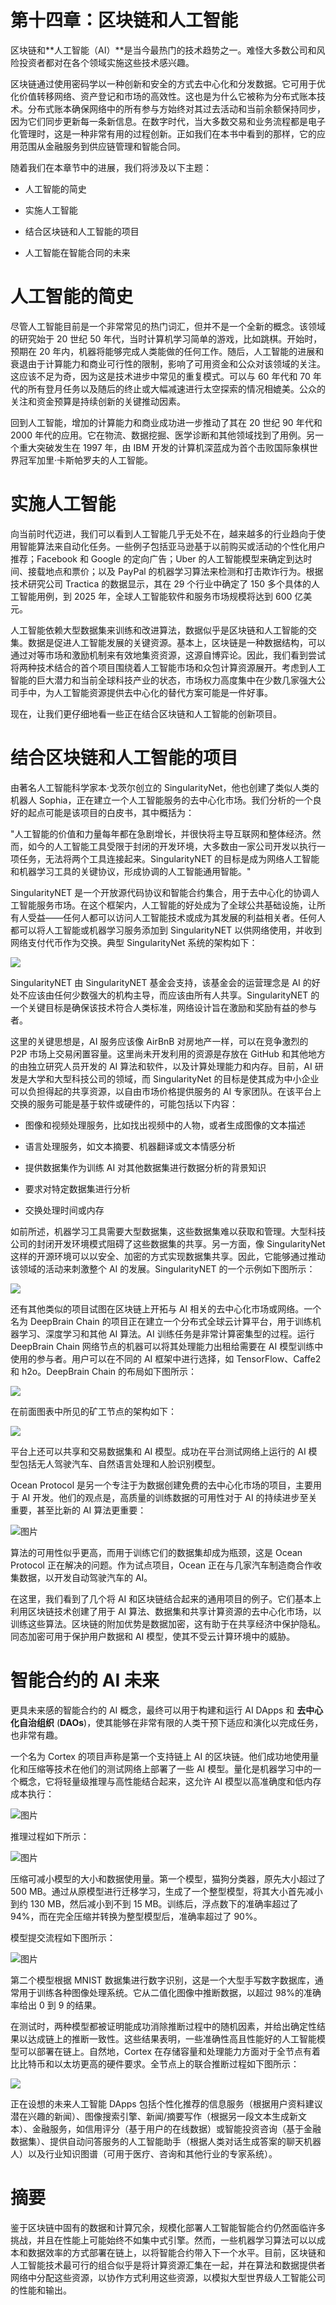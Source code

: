 # 第十四章：区块链和人工智能

区块链和**人工智能（AI）**是当今最热门的技术趋势之一。难怪大多数公司和风险投资者都对在各个领域实施这些技术感兴趣。

区块链通过使用密码学以一种创新和安全的方式去中心化和分发数据。它可用于优化价值转移网络、资产登记和市场的高效性。这也是为什么它被称为分布式账本技术。分布式账本确保网络中的所有参与方始终对其过去活动和当前余额保持同步，因为它们同步更新每一条新信息。在数字时代，当大多数交易和业务流程都是电子化管理时，这是一种非常有用的过程创新。正如我们在本书中看到的那样，它的应用范围从金融服务到供应链管理和智能合同。

随着我们在本章节中的进展，我们将涉及以下主题：

+   人工智能的简史

+   实施人工智能

+   结合区块链和人工智能的项目

+   人工智能在智能合同的未来

# 人工智能的简史

尽管人工智能目前是一个非常常见的热门词汇，但并不是一个全新的概念。该领域的研究始于 20 世纪 50 年代，当时计算机学习简单的游戏，比如跳棋。开始时，预期在 20 年内，机器将能够完成人类能做的任何工作。随后，人工智能的进展和衰退由于计算能力和商业可行性的限制，影响了可用资金和公众对该领域的关注。这应该不足为奇，因为这是技术进步中常见的重复模式。可以与 60 年代和 70 年代的所有登月任务以及随后的终止或大幅减速进行太空探索的情况相媲美。公众的关注和资金预算是持续创新的关键推动因素。

回到人工智能，增加的计算能力和商业成功进一步推动了其在 20 世纪 90 年代和 2000 年代的应用。它在物流、数据挖掘、医学诊断和其他领域找到了用例。另一个重大突破发生在 1997 年，由 IBM 开发的计算机深蓝成为首个击败国际象棋世界冠军加里·卡斯帕罗夫的人工智能。

# 实施人工智能

向当前时代迈进，我们可以看到人工智能几乎无处不在，越来越多的行业趋向于使用智能算法来自动化任务。一些例子包括亚马逊基于以前购买或活动的个性化用户推荐；Facebook 和 Google 的定向广告；Uber 的人工智能模型来确定到达时间、接载地点和票价；以及 PayPal 的机器学习算法来检测和打击欺诈行为。根据技术研究公司 Tractica 的数据显示，其在 29 个行业中确定了 150 多个具体的人工智能用例，到 2025 年，全球人工智能软件和服务市场规模将达到 600 亿美元。

人工智能依赖大型数据集来训练和改进算法，数据似乎是区块链和人工智能的交集。数据是促进人工智能发展的关键资源。基本上，区块链是一种数据结构，可以通过对等市场和激励机制来有效地集资资源，这源自博弈论。因此，我们看到尝试将两种技术结合的首个项目围绕着人工智能市场和众包计算资源展开。考虑到人工智能的巨大潜力和当前全球科技产业的状态，市场权力高度集中在少数几家强大公司手中，为人工智能资源提供去中心化的替代方案可能是一件好事。

现在，让我们更仔细地看一些正在结合区块链和人工智能的创新项目。

# 结合区块链和人工智能的项目

由著名人工智能科学家本·戈茨尔创立的 SingularityNet，他也创建了类似人类的机器人 Sophia，正在建立一个人工智能服务的去中心化市场。我们分析的一个良好的起点可能是该项目的白皮书，其中概括为：

"人工智能的价值和力量每年都在急剧增长，并很快将主导互联网和整体经济。然而，如今的人工智能工具受限于封闭的开发环境，大多数由一家公司开发以执行一项任务，无法将两个工具连接起来。SingularityNET 的目标是成为网络人工智能和机器学习工具的关键协议，形成协调的人工智能通用智能。"

SingularityNET 是一个开放源代码协议和智能合约集合，用于去中心化的协调人工智能服务市场。在这个框架内，人工智能的好处成为了全球公共基础设施，让所有人受益——任何人都可以访问人工智能技术或成为其发展的利益相关者。任何人都可以将人工智能或机器学习服务添加到 SingularityNET 以供网络使用，并收到网络支付代币作为交换。典型 SingularityNet 系统的架构如下：

![](img/3685e95f-56b5-4952-bcf9-97a07c557b53.png)

SingularityNET 由 SingularityNET 基金会支持，该基金会的运营理念是 AI 的好处不应该由任何少数强大的机构主导，而应该由所有人共享。SingularityNET 的一个关键目标是确保该技术符合人类标准，网络设计旨在激励和奖励有益的参与者。

这里的关键思想是，AI 服务应该像 AirBnB 对房地产一样，可以在竞争激烈的 P2P 市场上交易闲置容量。这里尚未开发利用的资源是存放在 GitHub 和其他地方的由独立研究人员开发的 AI 算法和软件，以及计算处理能力和内存。目前，AI 研发是大学和大型科技公司的领域，而 SingularityNet 的目标是使其成为中小企业可以负担得起的共享资源，以自由市场价格提供服务的 AI 专家团队。在该平台上交换的服务可能是基于软件或硬件的，可能包括以下内容：

+   图像和视频处理服务，比如找出视频中的人物，或者生成图像的文本描述

+   语言处理服务，如文本摘要、机器翻译或文本情感分析

+   提供数据集作为训练 AI 对其他数据集进行数据分析的背景知识

+   要求对特定数据集进行分析

+   交换处理时间或内存

如前所述，机器学习工具需要大型数据集，这些数据集难以获取和管理。大型科技公司的封闭开发环境模式阻碍了这些数据集的共享。另一方面，像 SingularityNet 这样的开源环境可以以安全、加密的方式实现数据集共享。因此，它能够通过推动该领域的活动来刺激整个 AI 的发展。SingularityNET 的一个示例如下图所示：

![](img/f65e0359-bb5f-4177-b7cc-84c8d2795508.png)

还有其他类似的项目试图在区块链上开拓与 AI 相关的去中心化市场或网络。一个名为 DeepBrain Chain 的项目正在建立一个分布式全球云计算平台，用于训练机器学习、深度学习和其他 AI 算法。AI 训练任务是非常计算密集型的过程。运行 DeepBrain Chain 网络节点的机器可以将其处理能力出租给需要在 AI 模型训练中使用的参与者。用户可以在不同的 AI 框架中进行选择，如 TensorFlow、Caffe2 和 h2o。DeepBrain Chain 的布局如下图所示：

![](img/fc2e5815-98bd-4b78-a95b-f93907c6cb4b.png)

在前面图表中所见的矿工节点的架构如下：

![](img/0231a598-2872-4542-901a-41df8b7e90fe.png)

平台上还可以共享和交易数据集和 AI 模型。成功在平台测试网络上运行的 AI 模型包括无人驾驶汽车、自然语言处理和人脸识别模型。

Ocean Protocol 是另一个专注于为数据创建免费的去中心化市场的项目，主要用于 AI 开发。他们的观点是，高质量的训练数据的可用性对于 AI 的持续进步至关重要，甚至比新的 AI 算法更重要：

![图片](img/ff7c0b48-ac69-4989-a4df-8a18dc0ecf96.png)

算法的可用性似乎更高，而用于训练它们的数据集却成为瓶颈，这是 Ocean Protocol 正在解决的问题。作为试点项目，Ocean 正在与几家汽车制造商合作收集数据，以开发自动驾驶汽车的 AI。

在这里，我们看到了几个将 AI 和区块链结合起来的通用项目的例子。它们基本上利用区块链技术创建了用于 AI 算法、数据集和共享计算资源的去中心化市场，以训练这些算法。区块链的附加优势是数据加密，这有助于在共享经济中保护隐私。同态加密可用于保护用户数据和 AI 模型，使其不受云计算环境中的威胁。

# 智能合约的 AI 未来

更具未来感的智能合约的 AI 概念，最终可以用于构建和运行 AI DApps 和 **去中心化自治组织** (**DAOs**)，使其能够在非常有限的人类干预下适应和演化以完成任务，也非常有趣。

一个名为 Cortex 的项目声称是第一个支持链上 AI 的区块链。他们成功地使用量化和压缩等技术在他们的测试网络上部署了一些 AI 模型。量化是机器学习中的一个概念，它将轻量级推理与高性能结合起来，这允许 AI 模型以高准确度和低内存成本执行：

![图片](img/f0c42a83-e8b6-43b6-83d4-91ab61ce7d50.png)

推理过程如下所示：

![图片](img/c4cda166-fe07-49ad-8df1-ae3ac9512377.png)

压缩可减小模型的大小和数据使用量。第一个模型，猫狗分类器，原先大小超过了 500 MB。通过从原模型进行迁移学习，生成了一个整型模型，将其大小首先减小到约 130 MB，然后减小到不到 15 MB。训练后，浮点数下的准确率超过了 94%，而在完全压缩并转换为整型模型后，准确率超过了 90%。

模型提交流程如下图所示：

![图片](img/20240fe1-d2bb-4f4b-9c48-f2360c2149a3.png)

第二个模型根据 MNIST 数据集进行数字识别，这是一个大型手写数字数据库，通常用于训练各种图像处理系统。它从二值化图像中推断数据，以超过 98%的准确率给出 0 到 9 的结果。

在测试时，两种模型都被证明能成功消除推断过程中的随机因素，并给出确定性结果以达成链上的推断一致性。这些结果表明，一些准确性高且性能好的人工智能模型可以部署在链上。自然地，Cortex 在存储容量和处理能力方面对于全节点有着比比特币和以太坊更高的硬件要求。全节点上的联合推断过程如下图所示：

![](img/59687d69-0a4b-4ad9-bf68-343313276474.png)

正在设想的未来人工智能 DApps 包括个性化推荐的信息服务（根据用户资料建议潜在兴趣的新闻）、图像搜索引擎、新闻/摘要写作（根据另一段文本生成新文本）、金融服务，如信用评分（基于用户的在线数据）或智能投资咨询（基于金融数据集）、提供自动问答服务的人工智能助手（根据人类对话生成答案的聊天机器人）以及行业知识图谱（可用于医疗、咨询和其他行业的专家系统）。

# 摘要

鉴于区块链中固有的数据和计算冗余，规模化部署人工智能智能合约仍然面临许多挑战，并且在性能上可能始终不如集中式引擎。然而，一些机器学习算法可以以成本和数据效率的方式部署在链上，以将智能合约带入下一个水平。目前，区块链和人工智能技术最可行的组合似乎是将计算资源汇集在一起，并在算法和数据提供者网络中分配这些资源，以协作方式利用这些资源，以模拟大型世界级人工智能公司的性能和输出。
